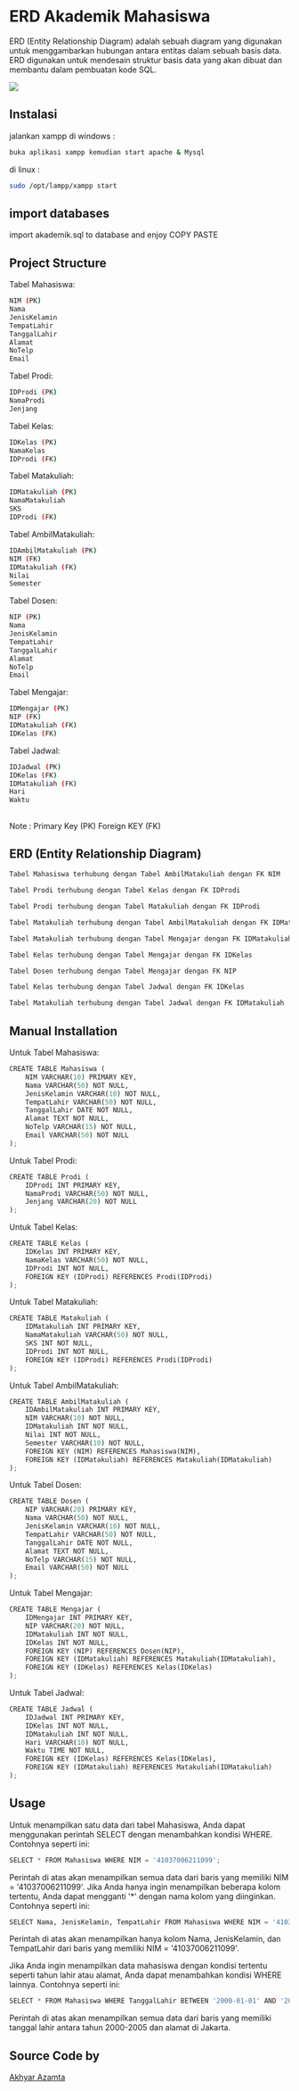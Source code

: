 # ERD Akademik Mahasiswa
ERD (Entity Relationship Diagram) adalah sebuah diagram yang digunakan untuk menggambarkan hubungan antara entitas dalam sebuah basis data. ERD digunakan untuk mendesain struktur basis data yang akan dibuat dan membantu dalam pembuatan kode SQL.

<img src="/img/img.png">

## Instalasi
jalankan xampp di windows :
```bash
buka aplikasi xampp kemudian start apache & Mysql
```
di linux :
```bash
sudo /opt/lampp/xampp start
```

## import databases
import akademik.sql to database and enjoy COPY PASTE

##

## Project Structure
Tabel Mahasiswa:
```bash
NIM (PK)
Nama
JenisKelamin
TempatLahir
TanggalLahir
Alamat
NoTelp
Email
```
Tabel Prodi:
```bash
IDProdi (PK)
NamaProdi
Jenjang
```
Tabel Kelas:
```bash
IDKelas (PK)
NamaKelas
IDProdi (FK)
```
Tabel Matakuliah:
```bash
IDMatakuliah (PK)
NamaMatakuliah
SKS
IDProdi (FK)
```
Tabel AmbilMatakuliah:
```bash
IDAmbilMatakuliah (PK)
NIM (FK)
IDMatakuliah (FK)
Nilai
Semester
```
Tabel Dosen:
```bash
NIP (PK)
Nama
JenisKelamin
TempatLahir
TanggalLahir
Alamat
NoTelp
Email
```
Tabel Mengajar:
```bash
IDMengajar (PK)
NIP (FK)
IDMatakuliah (FK)
IDKelas (FK)
```
Tabel Jadwal:
```bash
IDJadwal (PK)
IDKelas (FK)
IDMatakuliah (FK)
Hari
Waktu
```
##
Note : Primary Key (PK)
       Foreign KEY (FK)
##
## ERD (Entity Relationship Diagram)
```bash
Tabel Mahasiswa terhubung dengan Tabel AmbilMatakuliah dengan FK NIM
```
```bash
Tabel Prodi terhubung dengan Tabel Kelas dengan FK IDProdi
```
```bash
Tabel Prodi terhubung dengan Tabel Matakuliah dengan FK IDProdi
```
```bash
Tabel Matakuliah terhubung dengan Tabel AmbilMatakuliah dengan FK IDMatakuliah
```
```bash
Tabel Matakuliah terhubung dengan Tabel Mengajar dengan FK IDMatakuliah
```
```bash
Tabel Kelas terhubung dengan Tabel Mengajar dengan FK IDKelas
```
```bash
Tabel Dosen terhubung dengan Tabel Mengajar dengan FK NIP
```
```bash
Tabel Kelas terhubung dengan Tabel Jadwal dengan FK IDKelas
```
```bash
Tabel Matakuliah terhubung dengan Tabel Jadwal dengan FK IDMatakuliah
```


## Manual Installation
Untuk Tabel Mahasiswa:
```python
CREATE TABLE Mahasiswa (
    NIM VARCHAR(10) PRIMARY KEY,
    Nama VARCHAR(50) NOT NULL,
    JenisKelamin VARCHAR(10) NOT NULL,
    TempatLahir VARCHAR(50) NOT NULL,
    TanggalLahir DATE NOT NULL,
    Alamat TEXT NOT NULL,
    NoTelp VARCHAR(15) NOT NULL,
    Email VARCHAR(50) NOT NULL
);
```
Untuk Tabel Prodi:
```python
CREATE TABLE Prodi (
    IDProdi INT PRIMARY KEY,
    NamaProdi VARCHAR(50) NOT NULL,
    Jenjang VARCHAR(20) NOT NULL
);
```
Untuk Tabel Kelas:
```python
CREATE TABLE Kelas (
    IDKelas INT PRIMARY KEY,
    NamaKelas VARCHAR(50) NOT NULL,
    IDProdi INT NOT NULL,
    FOREIGN KEY (IDProdi) REFERENCES Prodi(IDProdi)
);
```
Untuk Tabel Matakuliah:
```python
CREATE TABLE Matakuliah (
    IDMatakuliah INT PRIMARY KEY,
    NamaMatakuliah VARCHAR(50) NOT NULL,
    SKS INT NOT NULL,
    IDProdi INT NOT NULL,
    FOREIGN KEY (IDProdi) REFERENCES Prodi(IDProdi)
);
```
Untuk Tabel AmbilMatakuliah:
```python
CREATE TABLE AmbilMatakuliah (
    IDAmbilMatakuliah INT PRIMARY KEY,
    NIM VARCHAR(10) NOT NULL,
    IDMatakuliah INT NOT NULL,
    Nilai INT NOT NULL,
    Semester VARCHAR(10) NOT NULL,
    FOREIGN KEY (NIM) REFERENCES Mahasiswa(NIM),
    FOREIGN KEY (IDMatakuliah) REFERENCES Matakuliah(IDMatakuliah)
);
```
Untuk Tabel Dosen:
```python
CREATE TABLE Dosen (
    NIP VARCHAR(20) PRIMARY KEY,
    Nama VARCHAR(50) NOT NULL,
    JenisKelamin VARCHAR(10) NOT NULL,
    TempatLahir VARCHAR(50) NOT NULL,
    TanggalLahir DATE NOT NULL,
    Alamat TEXT NOT NULL,
    NoTelp VARCHAR(15) NOT NULL,
    Email VARCHAR(50) NOT NULL
);
```
Untuk Tabel Mengajar:
```python
CREATE TABLE Mengajar (
    IDMengajar INT PRIMARY KEY,
    NIP VARCHAR(20) NOT NULL,
    IDMatakuliah INT NOT NULL,
    IDKelas INT NOT NULL,
    FOREIGN KEY (NIP) REFERENCES Dosen(NIP),
    FOREIGN KEY (IDMatakuliah) REFERENCES Matakuliah(IDMatakuliah),
    FOREIGN KEY (IDKelas) REFERENCES Kelas(IDKelas)
);
```
Untuk Tabel Jadwal:
```python
CREATE TABLE Jadwal (
    IDJadwal INT PRIMARY KEY,
    IDKelas INT NOT NULL,
    IDMatakuliah INT NOT NULL,
    Hari VARCHAR(10) NOT NULL,
    Waktu TIME NOT NULL,
    FOREIGN KEY (IDKelas) REFERENCES Kelas(IDKelas),
    FOREIGN KEY (IDMatakuliah) REFERENCES Matakuliah(IDMatakuliah)
);
```
##
## Usage
Untuk menampilkan satu data dari tabel Mahasiswa, Anda dapat menggunakan perintah SELECT dengan menambahkan kondisi WHERE. Contohnya seperti ini:
```python
SELECT * FROM Mahasiswa WHERE NIM = '41037006211099';
```
Perintah di atas akan menampilkan semua data dari baris yang memiliki NIM = '41037006211099'. Jika Anda hanya ingin menampilkan beberapa kolom tertentu, Anda dapat mengganti '*' dengan nama kolom yang diinginkan. Contohnya seperti ini:
```python
SELECT Nama, JenisKelamin, TempatLahir FROM Mahasiswa WHERE NIM = '41037006211099';
```
Perintah di atas akan menampilkan hanya kolom Nama, JenisKelamin, dan TempatLahir dari baris yang memiliki NIM = '41037006211099'.

Jika Anda ingin menampilkan data mahasiswa dengan kondisi tertentu seperti tahun lahir atau alamat, Anda dapat menambahkan kondisi WHERE lainnya. Contohnya seperti ini:
```python
SELECT * FROM Mahasiswa WHERE TanggalLahir BETWEEN '2000-01-01' AND '2005-12-31' AND Alamat = 'Jakarta';
```
Perintah di atas akan menampilkan semua data dari baris yang memiliki tanggal lahir antara tahun 2000-2005 dan alamat di Jakarta.
##
## Source Code by

[Akhyar Azamta](https://github.com/AkhyarAzamta)
